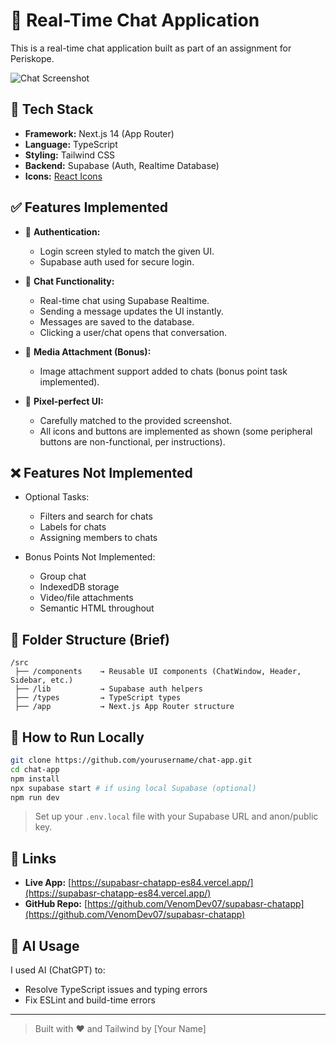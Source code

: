 # 💬 Real-Time Chat Application

This is a real-time chat application built as part of an assignment for Periskope.

![Chat Screenshot](./2b9bbb90-f21d-423a-ad0d-2180ef8bbb26.png)

## 🚀 Tech Stack

- **Framework:** Next.js 14 (App Router)
- **Language:** TypeScript
- **Styling:** Tailwind CSS
- **Backend:** Supabase (Auth, Realtime Database)
- **Icons:** [React Icons](https://react-icons.github.io/react-icons)

## ✅ Features Implemented

- 🔐 **Authentication:**
  - Login screen styled to match the given UI.
  - Supabase auth used for secure login.

- 💬 **Chat Functionality:**
  - Real-time chat using Supabase Realtime.
  - Sending a message updates the UI instantly.
  - Messages are saved to the database.
  - Clicking a user/chat opens that conversation.

- 📸 **Media Attachment (Bonus):**
  - Image attachment support added to chats (bonus point task implemented).

- 🎨 **Pixel-perfect UI:**
  - Carefully matched to the provided screenshot.
  - All icons and buttons are implemented as shown (some peripheral buttons are non-functional, per instructions).

## ❌ Features Not Implemented

- Optional Tasks:
  - Filters and search for chats
  - Labels for chats
  - Assigning members to chats

- Bonus Points Not Implemented:
  - Group chat
  - IndexedDB storage
  - Video/file attachments
  - Semantic HTML throughout

## 📂 Folder Structure (Brief)

```
/src
 ├── /components    → Reusable UI components (ChatWindow, Header, Sidebar, etc.)
 ├── /lib           → Supabase auth helpers
 ├── /types         → TypeScript types
 ├── /app           → Next.js App Router structure
```

## 🧠 How to Run Locally

```bash
git clone https://github.com/yourusername/chat-app.git
cd chat-app
npm install
npx supabase start # if using local Supabase (optional)
npm run dev
```

> Set up your `.env.local` file with your Supabase URL and anon/public key.

## 🔗 Links

- **Live App:** [https://supabasr-chatapp-es84.vercel.app/](https://supabasr-chatapp-es84.vercel.app/)
- **GitHub Repo:** [https://github.com/VenomDev07/supabasr-chatapp](https://github.com/VenomDev07/supabasr-chatapp)

## 🤖 AI Usage

I used AI (ChatGPT) to:
- Resolve TypeScript issues and typing errors
- Fix ESLint and build-time errors

---

> Built with ❤️ and Tailwind by [Your Name]
